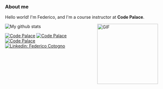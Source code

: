 ### About me

Hello world! I'm Federico, and I'm a course instructor at **Code Palace**.

<img align="right" alt="GIF" height="200px" src="https://media.giphy.com/media/du3J3cXyzhj75IOgvA/giphy.gif" />
<img align="center" src="https://github-readme-streak-stats.herokuapp.com?user=federicocotogno&hide_border=false&date_format=M%20j%5B%2C%20Y%5D" alt="My github stats" />

[![Code Palace](https://img.shields.io/youtube/channel/subscribers/UCuudpdbKmQWq2PPzYgVCWlA?label=Code%20Palace&style=social)](https://www.youtube.com/c/CodePalace/videos)
[![Code Palace](https://img.shields.io/twitter/follow/twitter?label=Twitter)](https://github.com/federicocotogno)
[![Code Palace](https://img.shields.io/github/followers/federicocotogno?style=social)](https://github.com/federicocotogno)
[![Linkedin: Federico Cotogno](https://img.shields.io/badge/-Federico_Cotogno-blue?style=flat-square&logo=Linkedin&logoColor=white&link=https://www.linkedin.com/in/federicocotogno/)](https://www.linkedin.com/in/federicocotogno/)





